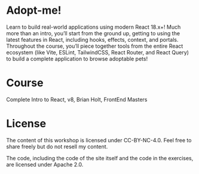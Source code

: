 # Adopt-me!
Learn to build real-world applications using modern React 18.x+! Much more than an intro, you’ll start from the ground up, getting to using the latest features in React, including hooks, effects, context, and portals. Throughout the course, you’ll piece together tools from the entire React ecosystem (like Vite, ESLint, TailwindCSS, React Router, and React Query) to build a complete application to browse adoptable pets!

# Course
Complete Intro to React, v8, Brian Holt, FrontEnd Masters

# License
The content of this workshop is licensed under CC-BY-NC-4.0. Feel free to share freely but do not resell my content.

The code, including the code of the site itself and the code in the exercises, are licensed under Apache 2.0.